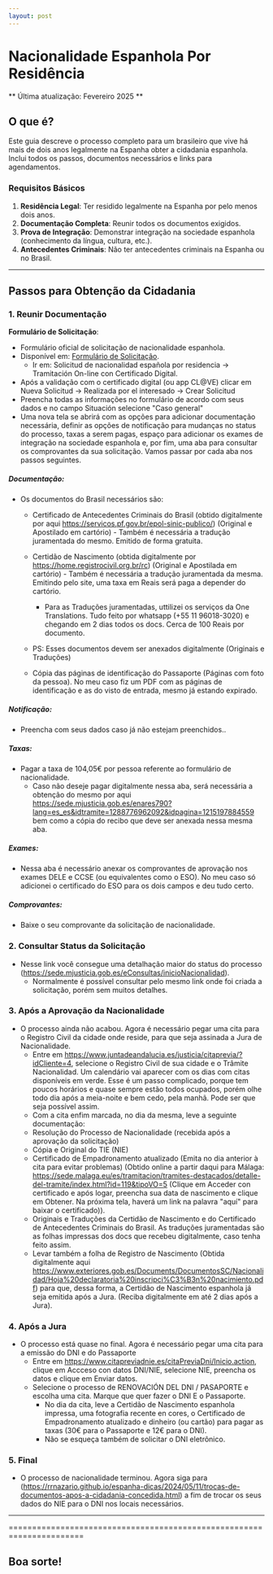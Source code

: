 ```yaml
---
layout: post
---
```


# Nacionalidade Espanhola Por Residência

** Última atualização: Fevereiro 2025 **

## O que é?

Este guia descreve o processo completo para um brasileiro que vive há mais de dois anos legalmente na Espanha obter a cidadania espanhola. Inclui todos os passos, documentos necessários e links para agendamentos.

### Requisitos Básicos

1. **Residência Legal**: Ter residido legalmente na Espanha por pelo menos dois anos.
2. **Documentação Completa**: Reunir todos os documentos exigidos.
3. **Prova de Integração**: Demonstrar integração na sociedade espanhola (conhecimento da língua, cultura, etc.).
4. **Antecedentes Criminais**: Não ter antecedentes criminais na Espanha ou no Brasil.

---

## Passos para Obtenção da Cidadania

### 1. Reunir Documentação

**Formulário de Solicitação**:

- Formulário oficial de solicitação de nacionalidade espanhola.
- Disponível em: [Formulário de Solicitação](https://sede.mjusticia.gob.es/es/tramites/nacionalidad-espanola).
  - Ir em: Solicitud de nacionalidad española por residencia -> Tramitación On-line con Certificado Digital.
- Após a validação com o certificado digital (ou app CL@VE) clicar em Nueva Solicitud -> Realizada por el interesado -> Crear Solicitud
- Preencha todas as informações no formulário de acordo com seus dados e no campo Situación selecione "Caso general"
- Uma nova tela se abrirá com as opções para adicionar documentação necessária, definir as opções de notificação para mudanças no status do processo, taxas a serem pagas, espaço para adicionar os exames de integração na sociedade espanhola e, por fim, uma aba para consultar os comprovantes da sua solicitação. Vamos passar por cada aba nos passos seguintes.

##### **Documentação**:

- Os documentos do Brasil necessários são:

  - Certificado de Antecedentes Criminais do Brasil (obtido digitalmente por aqui https://servicos.pf.gov.br/epol-sinic-publico/) (Original e Apostilado em cartório) - Também é necessária a tradução juramentada do mesmo. Emitido de forma gratuita.
  - Certidão de Nascimento (obtida digitalmente por https://home.registrocivil.org.br/rc) (Original e Apostilada em cartório) - Também é necessária a tradução juramentada da mesma. Emitindo pelo site, uma taxa em Reais será paga a depender do cartório.
    - Para as Traduções juramentadas, uttilizei os serviços da One Translations. Tudo feito por whatsapp (+55 11 96018-3020) e chegando em 2 dias todos os docs. Cerca de 100 Reais por documento.
  - PS: Esses documentos devem ser anexados digitalmente (Originais e Traduções)

  - Cópia das páginas de identificação do Passaporte (Páginas com foto da pessoa). No meu caso fiz um PDF com as páginas de identificação e as do visto de entrada, mesmo já estando expirado.

##### **Notificação**:

- Preencha com seus dados caso já não estejam preenchidos..

##### **Taxas**:

- Pagar a taxa de 104,05€ por pessoa referente ao formulário de nacionalidade.
  - Caso não deseje pagar digitalmente nessa aba, será necessária a obtenção do mesmo por aqui https://sede.mjusticia.gob.es/enares790?lang=es_es&idtramite=1288776962092&idpagina=1215197884559 bem como a cópia do recibo que deve ser anexada nessa mesma aba.

##### **Exames**:

- Nessa aba é necessário anexar os comprovantes de aprovação nos exames DELE e CCSE (ou equivalentes como o ESO). No meu caso só adicionei o certificado do ESO para os dois campos e deu tudo certo.

##### **Comprovantes**:

- Baixe o seu comprovante da solicitação de nacionalidade.

### 2. Consultar Status da Solicitação

- Nesse link você consegue uma detalhação maior do status do processo (https://sede.mjusticia.gob.es/eConsultas/inicioNacionalidad).
  - Normalmente é possível consultar pelo mesmo link onde foi criada a solicitação, porém sem muitos detalhes.

### 3. Após a Aprovação da Nacionalidade

- O processo ainda não acabou. Agora é necessário pegar uma cita para o Registro Civil da cidade onde reside, para que seja assinada a Jura de Nacionalidade.
  - Entre em https://www.juntadeandalucia.es/justicia/citaprevia/?idCliente=4, selecione o Registro Civil de sua cidade e o Trâmite Nacionalidad. Um calendário vai aparecer com os dias com citas disponíveis em verde. Esse é um passo complicado, porque tem poucos horários e quase sempre estão todos ocupados, porém olhe todo dia após a meia-noite e bem cedo, pela manhã. Pode ser que seja possível assim.
  - Com a cita enfim marcada, no dia da mesma, leve a seguinte documentação:
  - Resolução do Processo de Nacionalidade (recebida após a aprovação da solicitação)
  - Cópia e Original do TIE (NIE)
  - Certificado de Empadronamento atualizado (Emita no dia anterior à cita para evitar problemas) (Obtido online a partir daqui para Málaga: https://sede.malaga.eu/es/tramitacion/tramites-destacados/detalle-del-tramite/index.html?id=119&tipoVO=5 (Clique em Acceder con certificado e após logar, preencha sua data de nascimento e clique em Obtener. Na próxima tela, haverá um link na palavra "aquí" para baixar o certificado)).
  - Originais e Traduções da Certidão de Nascimento e do Certificado de Antecedentes Criminais do Brasil. As traduções juramentadas são as folhas impressas dos docs que recebeu digitalmente, caso tenha feito assim.
  - Levar também a folha de Registro de Nascimento (Obtida digitalmente aqui https://www.exteriores.gob.es/Documents/DocumentosSC/Nacionalidad/Hoja%20declaratoria%20inscripci%C3%B3n%20nacimiento.pdf) para que, dessa forma, a Certidão de Nascimento espanhola já seja emitida após a Jura. (Reciba digitalmente em até 2 dias após a Jura).

### 4. Após a Jura

- O processo está quase no final. Agora é necessário pegar uma cita para a emissão do DNI e do Passaporte
  - Entre em https://www.citapreviadnie.es/citaPreviaDni/Inicio.action, clique em Accceso con datos DNI/NIE, selecione NIE, preencha os datos e clique em Enviar datos.
  - Selecione o processo de RENOVACIÓN DEL DNI / PASAPORTE e escolha uma cita. Marque que quer fazer o DNI E o Passaporte.
    - No dia da cita, leve a Certidão de Nascimento espanhola impressa, uma fotografia recente en cores, o Certificado de Empadronamento atualizado e dinheiro (ou cartão) para pagar as taxas (30€ para o Passaporte e 12€ para o DNI).
    - Não se esqueça também de solicitar o DNI eletrônico.

### 5. Final

- O processo de nacionalidade terminou. Agora siga para (https://rrnazario.github.io/espanha-dicas/2024/05/11/trocas-de-documentos-apos-a-cidadania-concedida.html) a fim de trocar os seus dados do NIE para o DNI nos locais necessários.

---

======================================================================

## Boa sorte!
